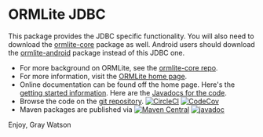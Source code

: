 ORMLite JDBC
============

This package provides the JDBC specific functionality.  You will also need to download the [ormlite-core](https://github.com/j256/ormlite-core)
package as well.  Android users should download the [ormlite-android](https://github.com/j256/ormlite-android) package
instead of this JDBC one.

* For more background on ORMLite, see the [ormlite-core repo](https://github.com/j256/ormlite-core).
* For more information, visit the [ORMLite home page](http://ormlite.com/).	
* Online documentation can be found off the home page.  Here's the [getting started information](http://ormlite.com/docs/getting-started).
Here are the [Javadocs for the code](http://ormlite.com/javadoc/ormlite-jdbc/).
* Browse the code on the [git repository](https://github.com/j256/ormlite-jdbc).  [![CircleCI](https://circleci.com/gh/j256/ormlite-jdbc.svg?style=svg)](https://circleci.com/gh/j256/ormlite-jdbc) [![CodeCov](https://img.shields.io/codecov/c/github/j256/ormlite-jdbc.svg)](https://codecov.io/github/j256/ormlite-jdbc/)
* Maven packages are published via [![Maven Central](https://maven-badges.herokuapp.com/maven-central/com.j256.ormlite/ormlite-jdbc/badge.svg?style=flat-square)](https://maven-badges.herokuapp.com/maven-central/com.j256.ormlite/ormlite-jdbc/) [![javadoc](https://javadoc.io/badge2/com.j256.ormlite/ormlite-jdbc/javadoc.svg)](https://javadoc.io/doc/com.j256.ormlite/ormlite-jdbc)

Enjoy, Gray Watson
